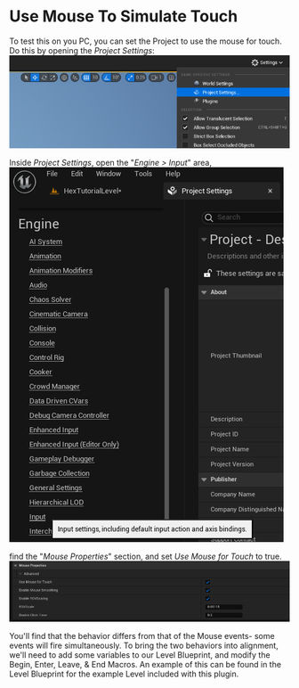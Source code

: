 # Use Mouse To Simulate Touch #

To test this on you PC, you can set the Project to use the mouse for touch. Do this by opening the *Project Settings*:\
![Image_Title](./images/tutorial_30_open_project_settings.png "ToolTip_Message")

Inside *Project Settings*, open the "*Engine > Input*" area,\
![Image_Title](./images/tutorial_31_projectsettings_engine_input.png "ToolTip_Message")

find the "*Mouse Properties*" section, and set *Use Mouse for Touch* to true.
![Image_Title](./images/tutorial_32_projectsettings_engine_input_mouse.png "ToolTip_Message")

You'll find that the behavior differs from that of the Mouse events- some events will fire simultaneously. To bring the two behaviors into alignment, we'll need to add some variables to our Level Blueprint, and modify the Begin, Enter, Leave, & End Macros. An example of this can be found in the Level Blueprint for the example Level included with this plugin.

&nbsp;
